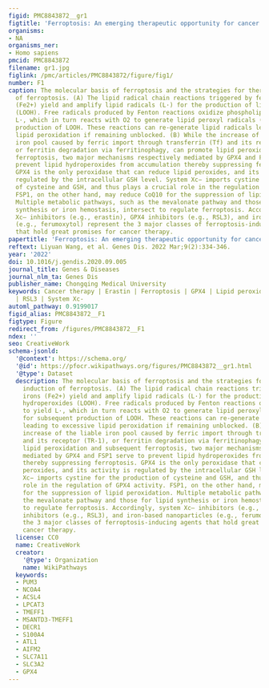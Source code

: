```yaml
---
figid: PMC8843872__gr1
figtitle: 'Ferroptosis: An emerging therapeutic opportunity for cancer'
organisms:
- NA
organisms_ner:
- Homo sapiens
pmcid: PMC8843872
filename: gr1.jpg
figlink: /pmc/articles/PMC8843872/figure/fig1/
number: F1
caption: The molecular basis of ferroptosis and the strategies for therapeutic induction
  of ferroptosis. (A) The lipid radical chain reactions triggered by ferrous irons
  (Fe2+) yield and amplify lipid radicals (L·) for the production of lipid hydroperoxides
  (LOOH). Free radicals produced by Fenton reactions oxidize phospholipids to yield
  L·, which in turn reacts with O2 to generate lipid peroxyl radicals (LOO·) for subsequent
  production of LOOH. These reactions can re-generate lipid radicals leading to excessive
  lipid peroxidation if remaining unblocked. (B) While the increase of the liable
  iron pool caused by ferric import through transferrin (Tf) and its receptor (TR-1),
  or ferritin degradation via ferritinophagy, can promote lipid peroxidation and subsequent
  ferroptosis, two major mechanisms respectively mediated by GPX4 and FSP1 serve to
  prevent lipid hydroperoxides from accumulation thereby suppressing ferroptosis.
  GPX4 is the only peroxidase that can reduce lipid peroxides, and its activity is
  regulated by the intracellular GSH level. System Xc− imports cystine for the production
  of cysteine and GSH, and thus plays a crucial role in the regulation of GPX4 activity.
  FSP1, on the other hand, may reduce CoQ10 for the suppression of lipid peroxidation.
  Multiple metabolic pathways, such as the mevalonate pathway and those for lipid
  synthesis or iron hemostasis, intersect to regulate ferroptosis. Accordingly, system
  Xc– inhibitors (e.g., erastin), GPX4 inhibitors (e.g., RSL3), and iron-based nanoparticles
  (e.g., ferumoxytol) represent the 3 major classes of ferroptosis-inducing agents
  that hold great promises for cancer therapy.
papertitle: 'Ferroptosis: An emerging therapeutic opportunity for cancer.'
reftext: Liyuan Wang, et al. Genes Dis. 2022 Mar;9(2):334-346.
year: '2022'
doi: 10.1016/j.gendis.2020.09.005
journal_title: Genes & Diseases
journal_nlm_ta: Genes Dis
publisher_name: Chongqing Medical University
keywords: Cancer therapy | Erastin | Ferroptosis | GPX4 | Lipid peroxidation | Nanomedicine
  | RSL3 | System Xc-
automl_pathway: 0.9199017
figid_alias: PMC8843872__F1
figtype: Figure
redirect_from: /figures/PMC8843872__F1
ndex: ''
seo: CreativeWork
schema-jsonld:
  '@context': https://schema.org/
  '@id': https://pfocr.wikipathways.org/figures/PMC8843872__gr1.html
  '@type': Dataset
  description: The molecular basis of ferroptosis and the strategies for therapeutic
    induction of ferroptosis. (A) The lipid radical chain reactions triggered by ferrous
    irons (Fe2+) yield and amplify lipid radicals (L·) for the production of lipid
    hydroperoxides (LOOH). Free radicals produced by Fenton reactions oxidize phospholipids
    to yield L·, which in turn reacts with O2 to generate lipid peroxyl radicals (LOO·)
    for subsequent production of LOOH. These reactions can re-generate lipid radicals
    leading to excessive lipid peroxidation if remaining unblocked. (B) While the
    increase of the liable iron pool caused by ferric import through transferrin (Tf)
    and its receptor (TR-1), or ferritin degradation via ferritinophagy, can promote
    lipid peroxidation and subsequent ferroptosis, two major mechanisms respectively
    mediated by GPX4 and FSP1 serve to prevent lipid hydroperoxides from accumulation
    thereby suppressing ferroptosis. GPX4 is the only peroxidase that can reduce lipid
    peroxides, and its activity is regulated by the intracellular GSH level. System
    Xc− imports cystine for the production of cysteine and GSH, and thus plays a crucial
    role in the regulation of GPX4 activity. FSP1, on the other hand, may reduce CoQ10
    for the suppression of lipid peroxidation. Multiple metabolic pathways, such as
    the mevalonate pathway and those for lipid synthesis or iron hemostasis, intersect
    to regulate ferroptosis. Accordingly, system Xc– inhibitors (e.g., erastin), GPX4
    inhibitors (e.g., RSL3), and iron-based nanoparticles (e.g., ferumoxytol) represent
    the 3 major classes of ferroptosis-inducing agents that hold great promises for
    cancer therapy.
  license: CC0
  name: CreativeWork
  creator:
    '@type': Organization
    name: WikiPathways
  keywords:
  - PUM3
  - NCOA4
  - ACSL4
  - LPCAT3
  - TMEFF1
  - MSANTD3-TMEFF1
  - DECR1
  - S100A4
  - ATL1
  - AIFM2
  - SLC7A11
  - SLC3A2
  - GPX4
---
```

